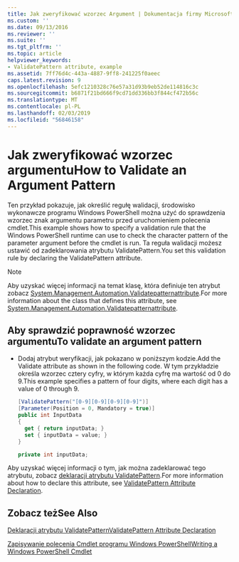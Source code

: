 ```yaml
---
title: Jak zweryfikować wzorzec Argument | Dokumentacja firmy Microsoft
ms.custom: ''
ms.date: 09/13/2016
ms.reviewer: ''
ms.suite: ''
ms.tgt_pltfrm: ''
ms.topic: article
helpviewer_keywords:
- ValidatePattern attribute, example
ms.assetid: 7ff76d4c-443a-4887-9ff8-241225f0aeec
caps.latest.revision: 9
ms.openlocfilehash: 5efc1210328c76e57a31d93b9eb52de114816c3c
ms.sourcegitcommit: b6871f21bd666f9cd71dd336bb3f844cf472b56c
ms.translationtype: MT
ms.contentlocale: pl-PL
ms.lasthandoff: 02/03/2019
ms.locfileid: "56846158"
---
```

# <a name="how-to-validate-an-argument-pattern"></a><span data-ttu-id="225be-102">Jak zweryfikować wzorzec argumentu</span><span class="sxs-lookup"><span data-stu-id="225be-102">How to Validate an Argument Pattern</span></span>

<span data-ttu-id="225be-103">Ten przykład pokazuje, jak określić regułę walidacji, środowisko wykonawcze programu Windows PowerShell można użyć do sprawdzenia wzorzec znak argumentu parametru przed uruchomieniem polecenia cmdlet.</span><span class="sxs-lookup"><span data-stu-id="225be-103">This example shows how to specify a validation rule that the Windows PowerShell runtime can use to check the character pattern of the parameter argument before the cmdlet is run.</span></span> <span data-ttu-id="225be-104">Ta reguła walidacji możesz ustawić od zadeklarowania atrybutu ValidatePattern.</span><span class="sxs-lookup"><span data-stu-id="225be-104">You set this validation rule by declaring the ValidatePattern attribute.</span></span>

> [!NOTE]
> <span data-ttu-id="225be-105">Aby uzyskać więcej informacji na temat klasę, która definiuje ten atrybut zobacz [System.Management.Automation.Validatepatternattribute](/dotnet/api/System.Management.Automation.ValidatePatternAttribute).</span><span class="sxs-lookup"><span data-stu-id="225be-105">For more information about the class that defines this attribute, see [System.Management.Automation.Validatepatternattribute](/dotnet/api/System.Management.Automation.ValidatePatternAttribute).</span></span>

## <a name="to-validate-an-argument-pattern"></a><span data-ttu-id="225be-106">Aby sprawdzić poprawność wzorzec argumentu</span><span class="sxs-lookup"><span data-stu-id="225be-106">To validate an argument pattern</span></span>

- <span data-ttu-id="225be-107">Dodaj atrybut weryfikacji, jak pokazano w poniższym kodzie.</span><span class="sxs-lookup"><span data-stu-id="225be-107">Add the Validate attribute as shown in the following code.</span></span> <span data-ttu-id="225be-108">W tym przykładzie określa wzorzec cztery cyfry, w którym każda cyfrę ma wartość od 0 do 9.</span><span class="sxs-lookup"><span data-stu-id="225be-108">This example specifies a pattern of four digits, where each digit has a value of 0 through 9.</span></span>

    ```csharp
    [ValidatePattern("[0-9][0-9][0-9][0-9]")]
    [Parameter(Position = 0, Mandatory = true)]
    public int InputData
    {
      get { return inputData; }
      set { inputData = value; }
    }

    private int inputData;
    ```

<span data-ttu-id="225be-109">Aby uzyskać więcej informacji o tym, jak można zadeklarować tego atrybutu, zobacz [deklaracji atrybutu ValidatePattern](./validatepattern-attribute-declaration.md).</span><span class="sxs-lookup"><span data-stu-id="225be-109">For more information about how to declare this attribute, see [ValidatePattern Attribute Declaration](./validatepattern-attribute-declaration.md).</span></span>

## <a name="see-also"></a><span data-ttu-id="225be-110">Zobacz też</span><span class="sxs-lookup"><span data-stu-id="225be-110">See Also</span></span>

[<span data-ttu-id="225be-111">Deklaracji atrybutu ValidatePattern</span><span class="sxs-lookup"><span data-stu-id="225be-111">ValidatePattern Attribute Declaration</span></span>](./validatepattern-attribute-declaration.md)

[<span data-ttu-id="225be-112">Zapisywanie polecenia Cmdlet programu Windows PowerShell</span><span class="sxs-lookup"><span data-stu-id="225be-112">Writing a Windows PowerShell Cmdlet</span></span>](./writing-a-windows-powershell-cmdlet.md)
